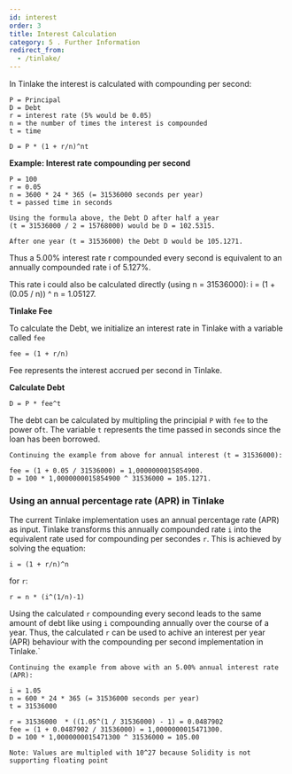 ```yaml
---
id: interest
order: 3
title: Interest Calculation
category: 5 . Further Information
redirect_from:
  - /tinlake/
---
```


In Tinlake the interest is calculated with compounding per second:
```
P = Principal
D = Debt
r = interest rate (5% would be 0.05) 
n = the number of times the interest is compounded
t = time 
```

```
D = P * (1 + r/n)^nt

```

**Example: Interest rate compounding per second**
```
P = 100
r = 0.05
n = 3600 * 24 * 365 (= 31536000 seconds per year)
t = passed time in seconds 

Using the formula above, the Debt D after half a year 
(t = 31536000 / 2 = 15768000) would be D = 102.5315.

After one year (t = 31536000) the Debt D would be 105.1271.
```
Thus a 5.00% interest rate r compounded every second is equivalent 
to an annually compounded rate i of 5.127%. 

This rate i 
could also be calculated directly (using n = 31536000):
 i = (1 + (0.05 / n)) ^ n  = 1.05127.

**Tinlake Fee**

To calculate the Debt, we initialize an interest rate in Tinlake with a variable called `fee`

```
fee = (1 + r/n)
```
Fee represents the interest accrued per second in Tinlake.


**Calculate Debt**
```
D = P * fee^t
```
The debt can be calculated by multipling the principial `P` with `fee` to the power of`t`. The variable `t` represents the time passed in seconds since the loan has been borrowed.

```
Continuing the example from above for annual interest (t = 31536000):

fee = (1 + 0.05 / 31536000) = 1,0000000015854900.
D = 100 * 1,0000000015854900 ^ 31536000 = 105.1271.
```

### Using an annual percentage rate (APR) in Tinlake

The current Tinlake implementation uses an annual percentage rate (APR) as input. Tinlake transforms this annually compounded rate `i` into the equivalent rate used for compounding per secondes `r`. This is achieved by solving the equation:
```
i = (1 + r/n)^n
```
for `r`:
```
r = n * (i^(1/n)-1)
```

Using the calculated `r` compounding every second leads to the same amount of debt like using `i` compounding annually over the course of a year. Thus, the calculated `r` can be used to achive an interest per year (APR) behaviour with the compounding per second implementation in Tinlake.`

```
Continuing the example from above with an 5.00% annual interest rate (APR):

i = 1.05
n = 600 * 24 * 365 (= 31536000 seconds per year)
t = 31536000

r = 31536000  * ((1.05^(1 / 31536000) - 1) = 0.0487902
fee = (1 + 0.0487902 / 31536000) = 1,0000000015471300.
D = 100 * 1,0000000015471300 ^ 31536000 = 105.00
```

`Note: Values are multipled with 10^27 because Solidity is not supporting floating point`
